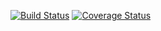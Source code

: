 [![Build Status](https://travis-ci.org/cultuurnet/udb3-search-http.svg?branch=master)](https://travis-ci.org/cultuurnet/udb3-search-http) [![Coverage Status](https://coveralls.io/repos/github/cultuurnet/udb3-search-http/badge.svg?branch=master)](https://coveralls.io/github/cultuurnet/udb3-search-http?branch=master)